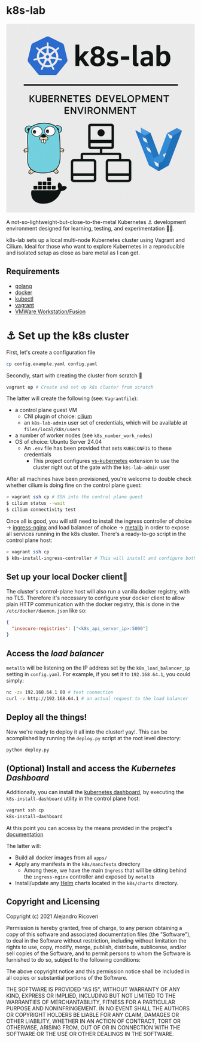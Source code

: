 # k8s-lab

![k8s-lab demo](files/local/images/README.png)

A not-so-lightweight-but-close-to-the-metal Kubernetes ⚓ development environment designed for learning, testing, and experimentation 👨‍💻.

k8s-lab sets up a local multi-node Kubernetes cluster using Vagrant and Cilium. Ideal for those who want to explore Kubernetes in a reproducible and isolated setup as close as bare metal as I can get.

## Requirements

- [golang](https://golang.org)
- [docker](https://docker.com)
- [kubectl](https://kubernetes.io)
- [vagrant](https://vagrantup.com)
- [VMWare Workstation/Fusion](https://www.vmware.com/products/desktop-hypervisor/workstation-and-fusion)

# ⚓ Set up the k8s cluster

First, let's create a configuration file

```sh
cp config.example.yaml config.yaml
```

Secondly, start with creating the cluster from scratch 🔨

```sh
vagrant up # Create and set up k8s cluster from scratch
```

The latter will create the following (see: `Vagrantfile`):

- a control plane guest VM
  - CNI plugin of choice: [cilium](https://docs.cilium.io)
  - an `k8s-lab-admin` user set of credentials, which will be available at `files/local/k8s/users`
- a number of worker nodes (see `k8s_number_work_nodes`)
- OS of choice: Ubuntu Server 24.04
  - An `.env` file has been provided that sets `KUBECONFIG` to these credentials
    - This project configures [vs-kubernetes](https://marketplace.visualstudio.com/items?itemName=ms-kubernetes-tools.vscode-kubernetes-tools) extension to use the cluster right out of the gate with the `k8s-lab-admin` user

After all machines have been provisioned, you're welcome to double check whether cilium is doing fine on the control plane guest:

```sh
> vagrant ssh cp # SSH into the control plane guest
$ cilium status --wait
$ cilium connectivity test
```

Once all is good, you will still need to install the ingress controller of choice -> [ingress-nginx](https://github.com/kubernetes/ingress-nginx) and load balancer of choice -> [metallb]() in order to expose all services running in the k8s cluster. There's a ready-to-go script in the control plane host:

```sh
> vagrant ssh cp
$ k8s-install-ingress-controller # This will install and configure both ingress-nginx and metallb
```

## Set up your local Docker client🚢

The cluster's control-plane host will also run a vanilla docker registry, with no TLS. Therefore it's necessary to configure your docker client to allow plain HTTP communication with the docker registry, this is done in the `/etc/docker/daemon.json` like so:

```json
{
  "insecure-registries": ["<k8s_api_server_ip>:5000"]
}
```

## Access the _load balancer_

`metallb` will be listening on the IP address set by the `k8s_load_balancer_ip` setting in `config.yaml`. For example, if you set it to `192.168.64.1`, you could simply:

```sh
nc -zv 192.168.64.1 80 # test connection
curl -v http://192.168.64.1 # an actual request to the load balancer
```

## Deploy all the things!

Now we're ready to deploy it all into the cluster! yay!. This can be acomplished by running the `deploy.py` script at the root level directory:

```sh
python deploy.py
```

## (Optional) Install and access the _Kubernetes Dashboard_

Additionally, you can install the [kubernetes dashboard](https://github.com/kubernetes/dashboard), by executing the `k8s-install-dashboard` utility in the control plane host:

```sh
vagrant ssh cp
k8s-install-dashboard
```

At this point you can access by the means provided in the project's [documentation](https://github.com/kubernetes/dashboard/blob/master/docs/user/accessing-dashboard/README.md)

The latter will:

- Build all docker images from all `apps/`
- Apply any manifests in the `k8s/manifests` directory
  - Among these, we have the main `Ingress` that will be sitting behind the `ingress-nginx` controller and exposed by `metallb`
- Install/update any [Helm](helm.sh) charts located in the `k8s/charts` directory.

## Copyright and Licensing

Copyright (c) 2021 Alejandro Ricoveri

Permission is hereby granted, free of charge, to any person obtaining a copy
of this software and associated documentation files (the "Software"), to deal
in the Software without restriction, including without limitation the rights
to use, copy, modify, merge, publish, distribute, sublicense, and/or sell
copies of the Software, and to permit persons to whom the Software is
furnished to do so, subject to the following conditions:

The above copyright notice and this permission notice shall be included in
all copies or substantial portions of the Software.

THE SOFTWARE IS PROVIDED "AS IS", WITHOUT WARRANTY OF ANY KIND, EXPRESS OR
IMPLIED, INCLUDING BUT NOT LIMITED TO THE WARRANTIES OF MERCHANTABILITY,
FITNESS FOR A PARTICULAR PURPOSE AND NONINFRINGEMENT. IN NO EVENT SHALL THE
AUTHORS OR COPYRIGHT HOLDERS BE LIABLE FOR ANY CLAIM, DAMAGES OR OTHER
LIABILITY, WHETHER IN AN ACTION OF CONTRACT, TORT OR OTHERWISE, ARISING FROM,
OUT OF OR IN CONNECTION WITH THE SOFTWARE OR THE USE OR OTHER DEALINGS IN
THE SOFTWARE.

